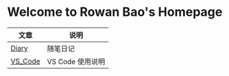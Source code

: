 # Welcome to Rowan Bao's Homepage
|文章|说明|
|--|--|
|[Diary](\blog\Diary)|随笔日记|
|[VS_Code](\blog\VS_Code)|VS Code 使用说明|



